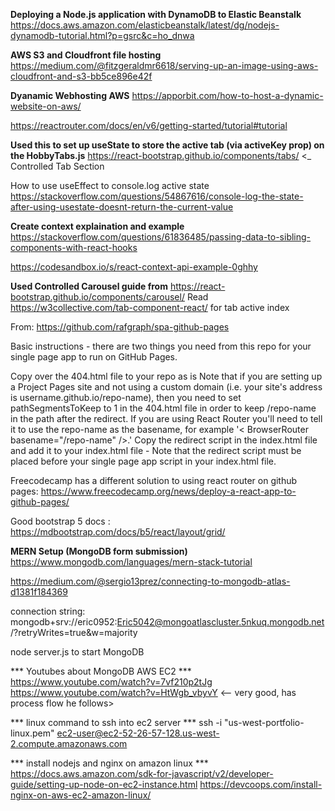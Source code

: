 **Deploying a Node.js application with DynamoDB to Elastic Beanstalk**
https://docs.aws.amazon.com/elasticbeanstalk/latest/dg/nodejs-dynamodb-tutorial.html?p=gsrc&c=ho_dnwa

**AWS S3 and Cloudfront file hosting**
https://medium.com/@fitzgeraldmr6618/serving-up-an-image-using-aws-cloudfront-and-s3-bb5ce896e42f

**Dyanamic Webhosting AWS**
https://apporbit.com/how-to-host-a-dynamic-website-on-aws/

https://reactrouter.com/docs/en/v6/getting-started/tutorial#tutorial

**Used this to set up useState to store the active tab (via activeKey prop) on the HobbyTabs.js** 
https://react-bootstrap.github.io/components/tabs/ <_ Controlled Tab Section

How to use useEffect to console.log active state https://stackoverflow.com/questions/54867616/console-log-the-state-after-using-usestate-doesnt-return-the-current-value


**Create context explaination and example**
 https://stackoverflow.com/questions/61836485/passing-data-to-sibling-components-with-react-hooks

https://codesandbox.io/s/react-context-api-example-0ghhy

**Used Controlled Carousel guide from**
 https://react-bootstrap.github.io/components/carousel/
Read https://w3collective.com/tab-component-react/ for tab active index

From: https://github.com/rafgraph/spa-github-pages

Basic instructions - there are two things you need from this repo for your single page app to run on GitHub Pages.

Copy over the 404.html file to your repo as is
Note that if you are setting up a Project Pages site and not using a custom domain (i.e. your site's address is username.github.io/repo-name), then you need to set pathSegmentsToKeep to 1 in the 404.html file in order to keep /repo-name in the path after the redirect. If you are using React Router you'll need to tell it to use the repo-name as the basename, for example '< BrowserRouter basename="/repo-name" />.'
Copy the redirect script in the index.html file and add it to your index.html file - Note that the redirect script must be placed before your single page app script in your index.html file.  


Freecodecamp has a different solution to using react router on github pages: https://www.freecodecamp.org/news/deploy-a-react-app-to-github-pages/


Good bootstrap 5 docs : https://mdbootstrap.com/docs/b5/react/layout/grid/

**MERN Setup (MongoDB form submission)**
 https://www.mongodb.com/languages/mern-stack-tutorial

https://medium.com/@sergio13prez/connecting-to-mongodb-atlas-d1381f184369

connection string: mongodb+srv://eric0952:Eric5042@mongoatlascluster.5nkuq.mongodb.net/?retryWrites=true&w=majority

node server.js to start MongoDB

*** Youtubes about MongoDB AWS EC2 ***
https://www.youtube.com/watch?v=7vf210p2tJg
https://www.youtube.com/watch?v=HtWgb_vbyvY <-- very good, has process flow he follows>


*** linux command to ssh into ec2 server ***
ssh -i "us-west-portfolio-linux.pem" ec2-user@ec2-52-26-57-128.us-west-2.compute.amazonaws.com

*** install nodejs and nginx on amazon linux ***
https://docs.aws.amazon.com/sdk-for-javascript/v2/developer-guide/setting-up-node-on-ec2-instance.html
https://devcoops.com/install-nginx-on-aws-ec2-amazon-linux/